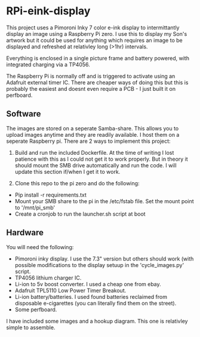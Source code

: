 # RPi-eink-display

This project uses a Pimoroni Inky 7 color e-ink display to intermittantly display an image using a Raspberry Pi zero. I use this to display my Son's artwork but it could be used for anything which requires an image to be displayed and refreshed at relativley long (>1hr) intervals.

Everything is enclosed in a single picture frame and battery powered, with integrated charging via a TP4056.

The Raspberry Pi is normally off and is triggered to activate using an Adafruit external timer IC. There are cheaper ways of doing this but this is probably the easiest and doesnt even require a PCB - I just built it on perfboard.

## Software
The images are stored on a seperate Samba-share. This allows you to upload images anytime and they are readily available. I host them on a seperate Raspberry pi. There are 2 ways to implement this project:

1) Build and run the included Dockerfile. At the time of writing I lost patience with this as I could not get it to work properly. But in theory it should mount the SMB drive automatically and run the code. I will update this section if/when I get it to work.

2) Clone this repo to the pi zero and do the following:
* Pip install -r requirements.txt
* Mount your SMB share to the pi in the /etc/fstab file. Set the mount point to '/mnt/pi_smb' 
* Create a cronjob to run the launcher.sh script at boot

## Hardware
You will need the following:
* Pimoroni inky display. I use the 7.3" version but others should work (with possible modifications to the display setuup in the 'cycle_images.py' script.
* TP4056 lithium charger IC.
* Li-ion to 5v boost converter. I used a cheap one from ebay.
* Adafruit TPL5110 Low Power Timer Breakout.
* Li-ion battery/batteries. I used found batteries reclaimed from disposable e-cigarettes (you can literally find them on the street).
* Some perfboard.

I have included some images and a hookup diagram. This one is relativley simple to assemble.
